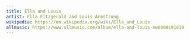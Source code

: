 ```yaml
---
title: Ella and Louis
artist: Ella Fitzgerald and Louis Armstrong
wikipedia: https://en.wikipedia.org/wiki/Ella_and_Louis
allmusic: https://www.allmusic.com/album/ella-and-louis-mw0000191819
---
```

